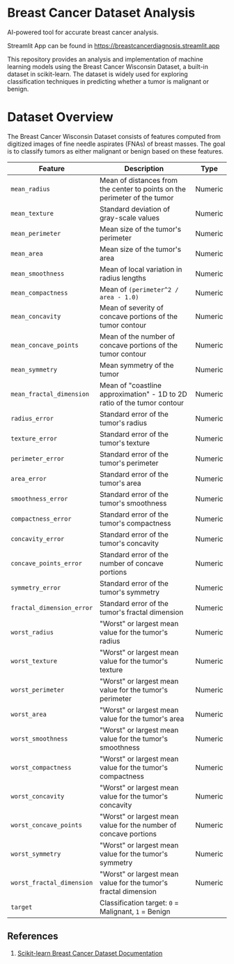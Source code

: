 # Breast Cancer Dataset Analysis

AI-powered tool for accurate breast cancer analysis. 

Streamlit App can be found in https://breastcancerdiagnosis.streamlit.app

This repository provides an analysis and implementation of machine learning models using the Breast Cancer Wisconsin Dataset, a built-in dataset in scikit-learn. The dataset is widely used for exploring classification techniques in predicting whether a tumor is malignant or benign.

# Dataset Overview
The Breast Cancer Wisconsin Dataset consists of features computed from digitized images of fine needle aspirates (FNAs) of breast masses. The goal is to classify tumors as either malignant or benign based on these features.



| **Feature**                | **Description**                                                                     | **Type**    |
|-----------------------------|-------------------------------------------------------------------------------------|-------------|
| `mean_radius`              | Mean of distances from the center to points on the perimeter of the tumor           | Numeric     |
| `mean_texture`             | Standard deviation of gray-scale values                                             | Numeric     |
| `mean_perimeter`           | Mean size of the tumor's perimeter                                                  | Numeric     |
| `mean_area`                | Mean size of the tumor's area                                                       | Numeric     |
| `mean_smoothness`          | Mean of local variation in radius lengths                                           | Numeric     |
| `mean_compactness`         | Mean of `(perimeter^2 / area - 1.0)`                                                | Numeric     |
| `mean_concavity`           | Mean of severity of concave portions of the tumor contour                           | Numeric     |
| `mean_concave_points`      | Mean of the number of concave portions of the tumor contour                         | Numeric     |
| `mean_symmetry`            | Mean symmetry of the tumor                                                          | Numeric     |
| `mean_fractal_dimension`   | Mean of "coastline approximation" - 1D to 2D ratio of the tumor contour             | Numeric     |
| `radius_error`             | Standard error of the tumor's radius                                                | Numeric     |
| `texture_error`            | Standard error of the tumor's texture                                               | Numeric     |
| `perimeter_error`          | Standard error of the tumor's perimeter                                             | Numeric     |
| `area_error`               | Standard error of the tumor's area                                                  | Numeric     |
| `smoothness_error`         | Standard error of the tumor's smoothness                                            | Numeric     |
| `compactness_error`        | Standard error of the tumor's compactness                                           | Numeric     |
| `concavity_error`          | Standard error of the tumor's concavity                                             | Numeric     |
| `concave_points_error`     | Standard error of the number of concave portions                                    | Numeric     |
| `symmetry_error`           | Standard error of the tumor's symmetry                                              | Numeric     |
| `fractal_dimension_error`  | Standard error of the tumor's fractal dimension                                     | Numeric     |
| `worst_radius`             | "Worst" or largest mean value for the tumor's radius                                | Numeric     |
| `worst_texture`            | "Worst" or largest mean value for the tumor's texture                               | Numeric     |
| `worst_perimeter`          | "Worst" or largest mean value for the tumor's perimeter                             | Numeric     |
| `worst_area`               | "Worst" or largest mean value for the tumor's area                                  | Numeric     |
| `worst_smoothness`         | "Worst" or largest mean value for the tumor's smoothness                            | Numeric     |
| `worst_compactness`        | "Worst" or largest mean value for the tumor's compactness                           | Numeric     |
| `worst_concavity`          | "Worst" or largest mean value for the tumor's concavity                             | Numeric     |
| `worst_concave_points`     | "Worst" or largest mean value for the number of concave portions                    | Numeric     |
| `worst_symmetry`           | "Worst" or largest mean value for the tumor's symmetry                              | Numeric     |
| `worst_fractal_dimension`  | "Worst" or largest mean value for the tumor's fractal dimension                     | Numeric     |
| `target`                   | Classification target: `0` = Malignant, `1` = Benign  






## References
1. [Scikit-learn Breast Cancer Dataset Documentation](https://scikit-learn.org/stable/modules/generated/sklearn.datasets.load_breast_cancer.html)
